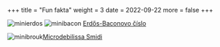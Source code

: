 +++
title = "Fun fakta"
weight = 3
date = 2022-09-22
more = false
+++

![minierdos](/images/erdos-mini.png) ![minibacon](/images/bacon-mini.png) [Erdős-Baconovo číslo ](@/cz/odkazy/erdos.md)

![minibrouk](/images/brouk-mini.png)[Microdebilissa Smidi](@/cz/odkazy/brouk.md)


<!-- more -->
